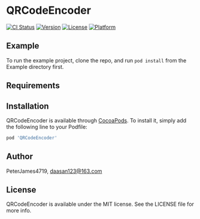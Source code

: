 # QRCodeEncoder

[![CI Status](https://img.shields.io/travis/PeterJames4719/QRCodeEncoder.svg?style=flat)](https://travis-ci.org/PeterJames4719/QRCodeEncoder)
[![Version](https://img.shields.io/cocoapods/v/QRCodeEncoder.svg?style=flat)](https://cocoapods.org/pods/QRCodeEncoder)
[![License](https://img.shields.io/cocoapods/l/QRCodeEncoder.svg?style=flat)](https://cocoapods.org/pods/QRCodeEncoder)
[![Platform](https://img.shields.io/cocoapods/p/QRCodeEncoder.svg?style=flat)](https://cocoapods.org/pods/QRCodeEncoder)

## Example

To run the example project, clone the repo, and run `pod install` from the Example directory first.

## Requirements

## Installation

QRCodeEncoder is available through [CocoaPods](https://cocoapods.org). To install
it, simply add the following line to your Podfile:

```ruby
pod 'QRCodeEncoder'
```

## Author

PeterJames4719, daasan123@163.com

## License

QRCodeEncoder is available under the MIT license. See the LICENSE file for more info.
